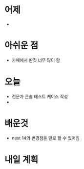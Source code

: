 # 어제
- 

# 아쉬운 점
- 카페에서 딴짓 너무 많이 함

# 오늘
- 전문가 콘솔 테스트 케이스 작성
- 
# 배운것
- next 14의 변경점을 말로 할 수 있어짐


# 내일 계획